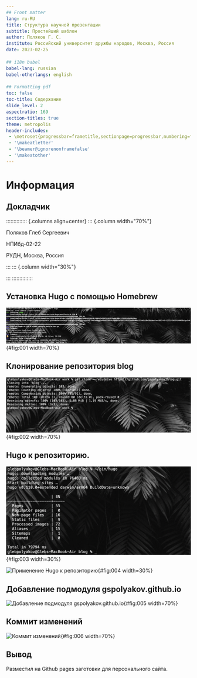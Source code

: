 ```yaml
---
## Front matter
lang: ru-RU
title: Структура научной презентации
subtitle: Простейший шаблон
author: Поляков Г. С.
institute: Российский университет дружбы народов, Москва, Россия
date: 2023-02-25

## i18n babel
babel-lang: russian
babel-otherlangs: english

## Formatting pdf
toc: false
toc-title: Содержание
slide_level: 2
aspectratio: 169
section-titles: true
theme: metropolis
header-includes:
 - \metroset{progressbar=frametitle,sectionpage=progressbar,numbering=fraction}
 - '\makeatletter'
 - '\beamer@ignorenonframefalse'
 - '\makeatother'
---
```


# Информация

## Докладчик

:::::::::::::: {.columns align=center}
::: {.column width="70%"}

  Поляков Глеб Сергеевич
  
  НПИбд-02-22
  
  РУДН, Москва, Россия

:::
::: {.column width="30%"}

:::
::::::::::::::

## Установка Hugo с помощью Homebrew

![Установка Hugo](image/Image_2.png){#fig:001 width=70%}

## Клонирование репозитория blog

![Клонирование репозитория blog](image/Image_1.png){#fig:002 width=70%}

## Hugo к репозиторию.

![Применение Hugo к репозиторию](image/Image_3.png){#fig:003 width=30%}

![Применение Hugo к репозиторию](image/Image_4.png){#fig:004 width=30%}

## Добавление подмодуля gspolyakov.github.io

![Добавление подмодуля gspolyakov.github.io](image/Image_5.png){#fig:005 width=70%}

## Коммит изменений

![Коммит изменений](image/Image_7.png){#fig:006 width=70%}


## Вывод

Разместил на Github pages заготовки для персонального сайта.